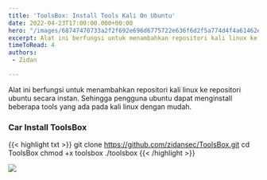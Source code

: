 ```yaml
---
title: 'ToolsBox: Install Tools Kali On Ubuntu'
date: 2022-04-23T17:00:00.000+00:00
hero: "/images/68747470733a2f2f692e696d6775722e636f6d2f5a774d4f4a61462e706e67.png"
excerpt: Alat ini berfungsi untuk menambahkan repositori kali linux ke repositori ubuntu secara instan.
timeToRead: 4
authors:
 - Zidan

---
```


Alat ini berfungsi untuk menambahkan repositori kali linux ke repositori ubuntu secara instan. Sehingga pengguna ubuntu dapat menginstall beberapa tools yang ada pada kali linux dengan mudah.
<!--more-->

### Car Install ToolsBox

{{< highlight txt >}}
git clone https://github.com/zidansec/ToolsBox.git
cd ToolsBox
chmod +x toolsbox
./toolsbox
{{< /highlight >}}

![](/images/68747470733a2f2f692e696d6775722e636f6d2f634375565048352e706e67.png)
